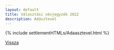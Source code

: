 ```yaml
---
layout: default
title: Választási névjegyzék 2022
description: Adásztevel
---
```


{% include settlementHTMLs/Adaasztevel.html %}

[Vissza](../)